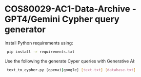 # COS80029-AC1-Data-Archive - GPT4/Gemini Cypher query generator 

Install Python requirements using:
```sh
 pip install -r requirements.txt
```

Use the following the generate Cyper queries with Generative AI:

```sh
 text_to_cypher.py [openai|google] [text.txt] [database.txt]
```
